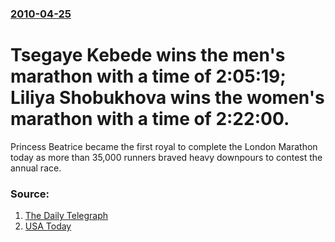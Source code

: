 ### [2010-04-25](/news/2010/04/25/index.md)

# Tsegaye Kebede wins the men's marathon with a time of 2:05:19; Liliya Shobukhova wins the women's marathon with a time of 2:22:00. 

Princess Beatrice became the first royal to complete the London Marathon today as more than 35,000 runners braved heavy downpours to contest the annual race.


### Source:

1. [The Daily Telegraph](http://www.telegraph.co.uk/news/newstopics/theroyalfamily/7632312/Princess-Beatrice-becomes-first-royal-to-complete-London-Marathon.html)
2. [USA Today](http://www.usatoday.com/sports/olympics/2010-04-25-817811956_x.htm)
